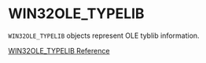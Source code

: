 # WIN32OLE_TYPELIB

`WIN32OLE_TYPELIB` objects represent OLE tyblib information.

[WIN32OLE_TYPELIB Reference](https://ruby-doc.org/stdlib-2.5.0/libdoc/win32ole/rdoc/WIN32OLE_TYPELIB.html)

